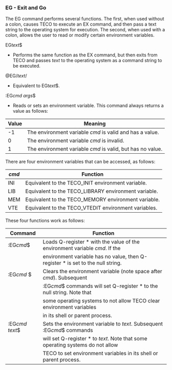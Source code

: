 ### EG - Exit and Go

The EG command performs several functions.
The first, when used without a colon, causes TECO to execute an EX command,
and then pass a text string to the operating system for execution.
The second, when used with a colon, allows the user to read or modify
certain environment variables.

EG*text*$
- Performs the same function as the EX command, but then
exits from TECO and passes *text* to the operating system as
a command string to be executed.

@EG/*text*/
- Equivalent to EG*text*$.

:EG*cmd args*$
- Reads or sets an environment variable. This command always returns a
value as follows:

| Value | Meaning |
| ----- | ------- |
| -1    | The environment variable *cmd* is valid and has a value. |
|  0    | The environment variable *cmd* is invalid. |
|  1    | The environment variable *cmd* is valid, but has no value. |

There are four environment variables that can be accessed, as follows:

| *cmd*   | Function |
| ----- | -------- |
| INI   | Equivalent to the TECO_INIT environment variable. |
| LIB   | Equivalent to the TECO_LIBRARY environment variable.  |
| MEM   | Equivalent to the TECO_MEMORY environment variable. |
| VTE   | Equivalent to the TECO_VTEDIT environment variables. |

These four functions work as follows:

| Command | Function |
| ------- | -------- |
| :EG*cmd*$ | Loads Q-register \* with the value of the environment variable *cmd*. If the |
|         | environment variable has no value, then Q-register \* is set to the null string. |
| :EG*cmd* $ | Clears the environment variable (note space after *cmd*). Subsequent |
|         | :EG*cmd*$ commands will set Q-register \* to the null string. Note that |
|         | some operating systems to not allow TECO clear environment variables |
|         | in its shell or parent process. |
| :EG*cmd text*$ | Sets the environment variable to *text*. Subsequent :EG*cmd*$ commands |
|         | will set Q-register \* to *text*. Note that some operating systems do not allow |
|         | TECO to set environment variables in its shell or parent process. |
